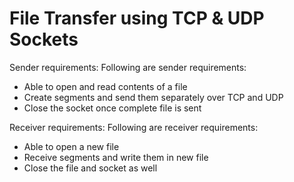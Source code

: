 # File Transfer using TCP & UDP Sockets

Sender requirements:
Following are sender requirements:
* Able to open and read contents of a file
* Create segments and send them separately over TCP and UDP
* Close the socket once complete file is sent

Receiver requirements:
Following are receiver requirements:
* Able to open a new file
* Receive segments and write them in new file
* Close the file and socket as well

